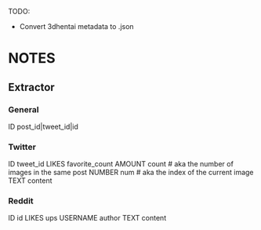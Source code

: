 



TODO:
- Convert 3dhentai metadata to .json

















# NOTES #############################

## Extractor

### General

ID          post_id|tweet_id|id

### Twitter

ID          tweet_id
LIKES       favorite_count
AMOUNT      count           # aka the number of images in the same post
NUMBER      num             # aka the index of the current image
TEXT        content

### Reddit

ID          id
LIKES       ups
USERNAME    author
TEXT        content
